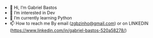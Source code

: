 - 👋 Hi, I’m Gabriel Bastos
- 👀 I’m interested in Dev
- 🌱 I’m currently learning Python
- 📫 How to reach me By email (zgbzinho@gmail.com) or on LINKEDIN (https://www.linkedin.com/in/gabriel-bastos-520a58278/)



<!---
zGBzz/zGBzz is a ✨ special ✨ repository because its `README.md` (this file) appears on your GitHub profile.
You can click the Preview link to take a look at your changes.
--->
